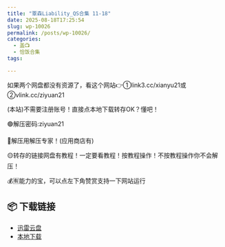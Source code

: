 ```yaml
---
title: "覃森Liability_QS合集 11-18"
date: 2025-08-18T17:25:54
slug: wp-10026
permalink: /posts/wp-10026/
categories:
  - 盖📺
  - 恰饭合集
tags:

---
```


如果两个网盘都没有资源了，看这个网站👉①link3.cc/xianyu21或②vlink.cc/ziyuan21

(本站)不需要注册账号！直接点本地下载转存OK？懂吧！

🟢解压密码:ziyuan21

🔵解压用解压专家！(应用商店有)

🟡转存的链接网盘有教程！一定要看教程！按教程操作！不按教程操作你不会解压！

💰🈶能力的宝，可以点左下角赞赏支持一下网站运行

## 📦 下载链接
- [迅雷云盘](https://blziyuan21.com/pay-download/10026?key=5e67d7bfb8&down_id=0)
- [本地下载](https://blziyuan21.com/pay-download/10026?key=5e67d7bfb8&down_id=1)

